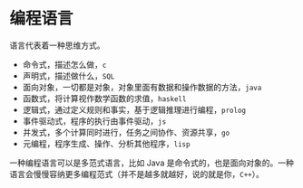 # 编程语言

语言代表着一种思维方式。

- 命令式，描述怎么做，`c`
- 声明式，描述做什么，`SQL`
- 面向对象，一切都是对象，对象里面有数据和操作数据的方法，`java`
- 函数式，将计算视作数学函数的求值，`haskell`
- 逻辑式，通过定义规则和事实，基于逻辑推理进行编程，`prolog`
- 事件驱动式，程序的执行由事件驱动，`js`
- 并发式，多个计算同时进行，任务之间协作、资源共享，`go`
- 元编程，程序生成、操作、分析其他程序，`lisp`

一种编程语言可以是多范式语言，比如 Java 是命令式的，也是面向对象的。一种语言会慢慢容纳更多编程范式（并不是越多就越好，说的就是你，`C++`）。

